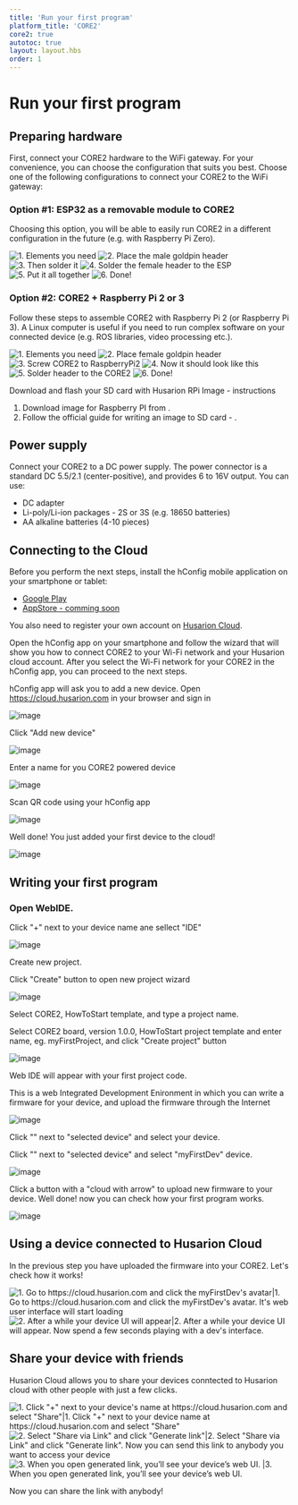 ```yaml
---
title: 'Run your first program'
platform_title: 'CORE2'
core2: true
autotoc: true
layout: layout.hbs
order: 1
---
```


# Run your first program #
## Preparing hardware ##

First, connect your CORE2 hardware to the WiFi gateway. For your convenience, you can choose the configuration that suits you best. 
Choose one of the following configurations to connect your CORE2 to the WiFi gateway:

### Option #1: ESP32 as a removable module to CORE2 ###
Choosing this option, you will be able to easily run CORE2 in a different configuration in the future (e.g. with Raspberry Pi Zero).


<div class="gallery gallery-6">

![1. Elements you need](/assets/img/howToStart/esp_removable-01.png "[1/6] You will need: 2 nuts, stand-off, 7x2 goldpin female header, 7x2 goldpin male header, CORE2 and ESP32 module")
![2. Place the male goldpin header](/assets/img/howToStart/esp_removable-02.png "[2/6] Place the 7x2 goldpin male header on the CORE2 hRPI connector]")
![3. Then solder it](/assets/img/howToStart/esp_removable-03.png "[3/6] Solder the 7x2 goldpin male header to the CORE2 hRPI connector")
![4. Solder the female header to the ESP](/assets/img/howToStart/esp_removable-04.png "[4/6] Solder the 7x2 goldpin female header to the ESP32")
![5. Put it all together](/assets/img/howToStart/esp_removable-05.png "[5/6] Use 2 nuts, and spacer to reliably connect CORE2 and ESP32 module")
![6. Done!](/assets/img/howToStart/esp_removable-06.png "[6/6] Well done! Now you are ready to connect your CORE2 to the Husarion cloud")

</div>


### Option #2: CORE2 + Raspberry Pi 2 or 3 ###

Follow these steps to assemble CORE2 with Raspberry Pi 2 (or Raspberry Pi 3). A Linux computer is useful if you need to run complex software on your connected device (e.g. ROS libraries, video processing etc.).

<div class="gallery gallery-6">

![1. Elements you need](/assets/img/howToStart/raspberry_Pi2-01.png "[1/6] You will need: 8 x nut, 4 x stand-off, 7x2 goldpin female header \(with long pins\), CORE2 and Raspberry Pi 2 computer")
![2. Place female goldpin header](/assets/img/howToStart/raspberry_Pi2-02.png "[2/6] Place 7x2 goldpin female header on the pins #1-14 of Raspberry Pi 2 male header") 
![3. Screw CORE2 to RaspberryPi2](/assets/img/howToStart/raspberry_Pi2-03.png "[3/6]  Use 8 x nut, and 4 x stand-off to reliably connect CORE2 and Raspberry Pi 2")
![4. Now it should look like this](/assets/img/howToStart/raspberry_Pi2-04.png "[4/6] Make sure that your CORE2 and Raspberry Pi 2 are joined together like on the picture")
![5. Solder header to the CORE2](/assets/img/howToStart/raspberry_Pi2-05.png "[5/6] Solder 7x2 goldpin female header to the CORE")
![6. Done!](/assets/img/howToStart/raspberry_Pi2-06.png "[6/6] Well done! Now you are ready to connect you CORE2 to the Husarion cloud")

</div>

Download and flash your SD card with Husarion RPi Image - instructions

1. Download image for Raspberry PI from [](https://files.husarion.com/rpi-image-stable.img).
2. Follow the official guide for writing an image to SD card - [](https://www.raspberrypi.org/documentation/installation/installing-images/).

## Power supply ##

Connect your CORE2 to a DC power supply. The power connector is a standard DC 5.5/2.1 (center-positive), and provides 6 to 16V output. You can use:

* DC adapter
* Li-poly/Li-ion packages - 2S or 3S (e.g. 18650 batteries)
* AA alkaline batteries (4-10 pieces)

## Connecting to the Cloud ##
Before you perform the next steps, install the hConfig mobile application on your smartphone or tablet:
* [Google Play](https://play.google.com/store/apps/details?id=com.husarion.configtool2&hl=en)
* [AppStore - comming soon](https://husarion.com)

You also need to register your own account on [Husarion Cloud](https://cloud.husarion.com).

Open the hConfig app on your smartphone and follow the wizard that will show you how to connect CORE2 to your Wi-Fi network and your Husarion cloud account. After you select the Wi-Fi network for your CORE2 in the hConfig app, you can proceed to the next steps.

hConfig app will ask you to add a new device. Open https://cloud.husarion.com in your browser and sign in

![image](/assets/img/howToStart/1_signin.png)

Click "Add new device"

![image](/assets/img/howToStart/2_addNewDevice.png)

Enter a name for you CORE2 powered device

![image](/assets/img/howToStart/3_enterName.png)

Scan QR code using your hConfig app

![image](/assets/img/howToStart/4_scanQr.png)

Well done! You just added your first device to the cloud!

![image](/assets/img/howToStart/5_devAdded.png)

## Writing your first program ##

### Open WebIDE. ###

Click "+" next to your device name ane sellect "IDE"

![image](/assets/img/howToStart/6_openWebIDE.png)

Create new project.

Click "Create" button to open new project wizard

![image](/assets/img/howToStart/7_createNewProj.png)

Select CORE2, HowToStart template, and type a project name.

Select CORE2 board, version 1.0.0, HowToStart project template and enter name, eg. myFirstProject, and click "Create project" button

![image](/assets/img/howToStart/8_projSettings.png)

Web IDE will appear with your first project code.

This is a web Integrated Development Enironment in which you can write a firmware for your device, and upload the firmware through the Internet

![image](/assets/img/howToStart/9_webIDEmain.png)

Click "<none>" next to "selected device" and select your device.

Click "<none>" next to "selected device" and select "myFirstDev" device.

![image](/assets/img/howToStart/10_webIDEselectDev.png)

Click a button with a "cloud with arrow" to upload new firmware to your device. Well done! now you can check how your first program works.

![image](/assets/img/howToStart/11_webIDEprogram.png)

## Using a device connected to Husarion Cloud ##
In the previous step you have uploaded the firmware into your CORE2. Let's check how it works!<br/>

![1. Go to https://cloud.husarion.com and click the myFirstDev's avatar|1. Go to https://cloud.husarion.com and click the myFirstDev's avatar. It's web user interface will start loading](/assets/img/howToStart/12_openDevUI.png)
![2. After a while your device UI will appear|2. After a while your device UI will appear. Now spend a few seconds playing with a dev's interface.](/assets/img/howToStart/13_devUI.png)

## Share your device with friends ##
Husarion Cloud allows you to share your devices conntected to Husarion cloud with other people with just a few clicks.

![1. Click "+" next to your device's name at https://cloud.husarion.com and select "Share"|1. Click "+" next to your device name at https://cloud.husarion.com and select "Share"](/assets/img/howToStart/14_shareSelect.png)
![2. Select "Share via Link" and click "Generate link"|2. Select "Share via Link" and click "Generate link". Now you can send this link to anybody you want to access your device](/assets/img/howToStart/15_shareDetails.png)
![3. When you open generated link, you’ll see your device’s web UI. |3. When you open generated link, you’ll see your device’s web UI.](/assets/img/howToStart/16_shareUI.png)

Now you can share the link with anybody!
